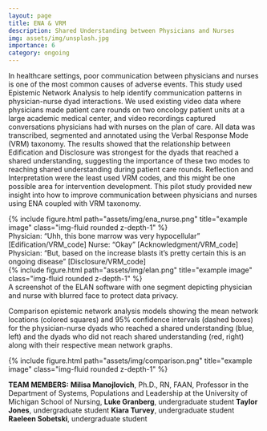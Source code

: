 ```yaml
---
layout: page
title: ENA & VRM
description: Shared Understanding between Physicians and Nurses
img: assets/img/unsplash.jpg
importance: 6
category: ongoing
---
```


In healthcare settings, poor communication between physicians and nurses is one of the most common causes of adverse events. This study used Epistemic Network Analysis to help identify communication patterns in physician-nurse dyad interactions. We used existing video data where physicians made patient care rounds on two oncology patient units at a large academic medical center, and video recordings captured conversations physicians had with nurses on the plan of care. All data was transcribed, segmented and annotated using the Verbal Response Mode (VRM) taxonomy. The results showed that the relationship between Edification and Disclosure was strongest for the dyads that reached a shared understanding, suggesting the importance of these two modes to reaching shared understanding during patient care rounds. Reflection and Interpretation were the least used VRM codes, and this might be one possible area for intervention development. This pilot study provided new insight into how to improve communication between physicians and nurses using ENA coupled with VRM taxonomy. 


<div class="row justify-content-sm-center">
    <div class="col-md-10 mt-3 mt-md-0">
        {% include figure.html path="assets/img/ena_nurse.png" title="example image" class="img-fluid rounded z-depth-1" %}
    </div>
   </div>
<div class="caption">
    Physician: “Uhh, this bone marrow was very hypocellular” [Edification/VRM_code]
    Nurse: “Okay” [Acknowledgment/VRM_code]
    Physician: “But, based on the increase blasts it’s pretty certain this is an ongoing disease” [Disclosure/VRM_code]
</div>


<div class="row justify-content-sm-center">
    <div class="col-sm-10 mt-3 mt-md-0">
        {% include figure.html path="assets/img/elan.png" title="example image" class="img-fluid rounded z-depth-1" %}
    </div>
</div>
<div class="caption">
    A screenshot of the ELAN software with one segment depicting physician and nurse with blurred face to protect data privacy.
</div>

Comparison epistemic network analysis models showing the mean network locations (colored squares) and 95% confidence intervals (dashed boxes) for the physician-nurse dyads who reached a shared understanding (blue, left) and the dyads who did not reach shared understanding (red, right) along with their respective mean network graphs.

<div class="row justify-content-sm-center">
    <div class="col-sm-10 mt-3 mt-md-0">
        {% include figure.html path="assets/img/comparison.png" title="example image" class="img-fluid rounded z-depth-1" %}
    </div>
</div>


<b>TEAM MEMBERS:</b>
<b>Milisa Manojlovich</b>, Ph.D., RN, FAAN, Professor in the Department of Systems, Populations and Leadership at the University of Michigan School of Nursing, 
<b>Luke Granberg</b>, undergraduate student
<b>Taylor Jones</b>, undergraduate student
<b>Kiara Turvey</b>, undergraduate student
<b>Raeleen Sobetski</b>, undergraduate student
